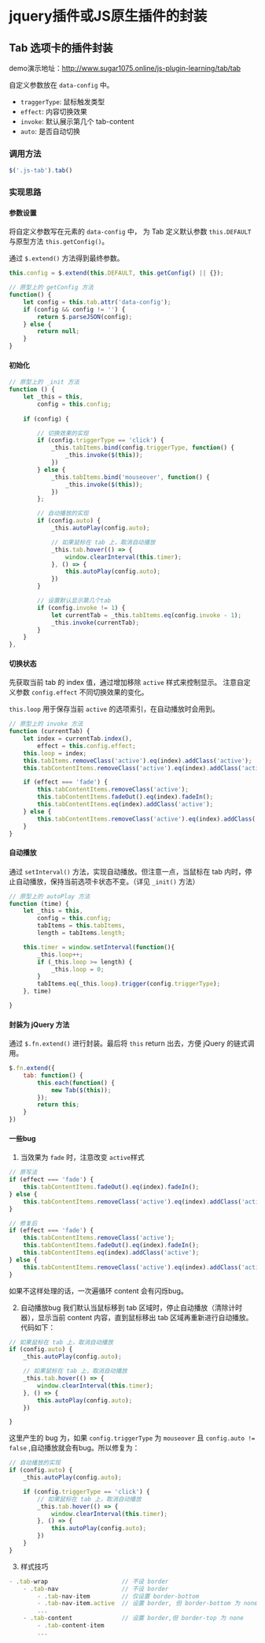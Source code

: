 # jquery插件或JS原生插件的封装


## Tab 选项卡的插件封装
demo演示地址：http://www.sugar1075.online/js-plugin-learning/tab/tab

自定义参数放在 `data-config` 中。
- `traggerType`: 鼠标触发类型
- `effect`: 内容切换效果
- `invoke`: 默认展示第几个 tab-content
- `auto`: 是否自动切换

### 调用方法
```js
$('.js-tab').tab()

```
### 实现思路
#### 参数设置
将自定义参数写在元素的 `data-config` 中， 为 Tab 定义默认参数 `this.DEFAULT` 与原型方法 `this.getConfig()`。

通过 `$.extend()` 方法得到最终参数。

```js
this.config = $.extend(this.DEFAULT, this.getConfig() || {});

// 原型上的 getConfig 方法
function() {
	let config = this.tab.attr('data-config');
	if (config && config != '') {
		return $.parseJSON(config);
	} else {
		return null;
	}
}
```

#### 初始化

```js
// 原型上的 _init 方法
function () {
	let _this = this,
		config = this.config;
	
	if (config) {

		// 切换效果的实现
		if (config.triggerType == 'click') {
			_this.tabItems.bind(config.triggerType, function() {
				_this.invoke($(this));
			}) 
		} else {
			_this.tabItems.bind('mouseover', function() {
				_this.invoke($(this));	
			})		
		};

		// 自动播放的实现
		if (config.auto) {
			_this.autoPlay(config.auto);

			// 如果鼠标在 tab 上，取消自动播放
			_this.tab.hover(() => {
				window.clearInterval(this.timer);
			}, () => {
				this.autoPlay(config.auto);
			})
		}

		// 设置默认显示第几个tab
		if (config.invoke != 1) {
			let currentTab = _this.tabItems.eq(config.invoke - 1);
			_this.invoke(currentTab);
		}
	}
},

```

#### 切换状态
先获取当前 tab 的 index 值，通过增加移除 `active` 样式来控制显示。
注意自定义参数 `config.effect` 不同切换效果的变化。

`this.loop` 用于保存当前 `active` 的选项索引，在自动播放时会用到。

```js
// 原型上的 invoke 方法
function (currentTab) {
	let index = currentTab.index(),
		effect = this.config.effect;
	this.loop = index;
	this.tabItems.removeClass('active').eq(index).addClass('active');
	this.tabContentItems.removeClass('active').eq(index).addClass('active');

	if (effect === 'fade') {
		this.tabContentItems.removeClass('active');
		this.tabContentItems.fadeOut().eq(index).fadeIn();
		this.tabContentItems.eq(index).addClass('active');
	} else {
		this.tabContentItems.removeClass('active').eq(index).addClass('active');
	}
}

```

#### 自动播放
通过 `setInterval()` 方法，实现自动播放。但注意一点，当鼠标在 tab 内时，停止自动播放，保持当前选项卡状态不变。（详见 `_init()` 方法）

```js
// 原型上的 autoPlay 方法
function (time) {
	let _this = this,
		config = this.config;
		tabItems = this.tabItems,
		length = tabItems.length;

	this.timer = window.setInterval(function(){
		_this.loop++;
		if (_this.loop >= length) {
			_this.loop = 0;
		}
		tabItems.eq(_this.loop).trigger(config.triggerType);
	}, time)

}

```

#### 封装为 jQuery 方法
通过 `$.fn.extend()` 进行封装。最后将 `this` return 出去，方便 jQuery 的链式调用。

```js
$.fn.extend({
	tab: function() {
		this.each(function() {
			new Tab($(this));
		});
		return this;
	}
})


```

#### 一些bug
1. 当效果为 `fade` 时，注意改变 `active`样式
```js
// 原写法
if (effect === 'fade') {
	this.tabContentItems.fadeOut().eq(index).fadeIn();
} else {
	this.tabContentItems.removeClass('active').eq(index).addClass('active');
}

// 修复后
if (effect === 'fade') {
	this.tabContentItems.removeClass('active');
	this.tabContentItems.fadeOut().eq(index).fadeIn();
	this.tabContentItems.eq(index).addClass('active');
} else {
	this.tabContentItems.removeClass('active').eq(index).addClass('active');
}
```

如果不这样处理的话，一次遍循环 content 会有闪烁bug。

2. 自动播放bug
我们默认当鼠标移到 tab 区域时，停止自动播放（清除计时器），显示当前 content 内容，直到鼠标移出 tab 区域再重新进行自动播放。代码如下：
```js
// 如果鼠标在 tab 上，取消自动播放
if (config.auto) {
	_this.autoPlay(config.auto);

	// 如果鼠标在 tab 上，取消自动播放
	_this.tab.hover(() => {
		window.clearInterval(this.timer);
	}, () => {
		this.autoPlay(config.auto);
	})

}
```

这里产生的 bug 为，如果 `config.triggerType` 为 `mouseover` 且 `config.auto != false` ,自动播放就会有bug。所以修复为：
```js
// 自动播放的实现
if (config.auto) {
	_this.autoPlay(config.auto);

	if (config.triggerType == 'click') {
		// 如果鼠标在 tab 上，取消自动播放
		_this.tab.hover(() => {
			window.clearInterval(this.timer);
		}, () => {
			this.autoPlay(config.auto);
		})
	}
}

```

3. 样式技巧

```js
- .tab-wrap 					// 不设 border
	- .tab-nav 					// 不设 border
		- .tab-nav-item			// 仅设置 border-bottom 
		- .tab-nav-item.active 	// 设置 border, 但 border-bottom 为 none
		...
	- .tab-content 				// 设置 border,但 border-top 为 none
		- .tab-content-item
		...
```


